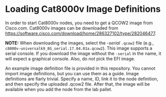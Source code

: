 # Loading Cat8000v Image Definitions

In order to start Cat8000v nodes, you need to get a QCOW2 image from Cisco.com.  Cat8000v images can be downloaded from
https://software.cisco.com/download/home/286327102/type/282046477.

**NOTE:** When downloading the images, select the _-serial_ `.qcow2` file (e.g., `c8000v-universalk9_8G_serial.17.04.01a.qcow2`).  This
image supports a serial console.  If you download the image without the `-serial` in the name, it will expect a graphical console.  Also, do _not_ pick the EFI image.

An example image definition file is provided in this repository.  You cannot import image definitions, but you can use them as a guide.  Image
definitions are fiarly trivial.  Specify a name, ID, link it to the node definition, and then specify the uploaded .qcow2 file.  After that,
the image will be available when you add the node from the lab pallet.

